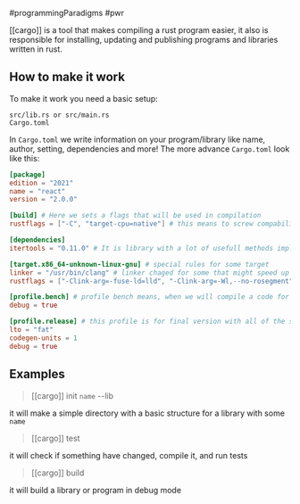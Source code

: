 #programmingParadigms #pwr

[[cargo]] is a tool that makes compiling a rust program easier, it also is responsible for installing, updating and publishing programs and libraries written in rust.

## How to make it work
To make it work you need a basic setup:
```
src/lib.rs or src/main.rs
Cargo.toml
```

In `Cargo.toml` we write information on your program/library like name, author, setting, dependencies and more! The more advance `Cargo.toml` look like this:

```toml
[package]
edition = "2021"
name = "react"
version = "2.0.0"

[build] # Here we sets a flags that will be used in compilation
rustflags = ["-C", "target-cpu=native"] # this means to screw compability and use special asembler

[dependencies]
itertools = "0.11.0" # It is library with a lot of usefull methods implemented for iterators

[target.x86_64-unknown-linux-gnu] # special rules for some target
linker = "/usr/bin/clang" # linker chaged for some that might speed up program
rustflags = ["-Clink-arg=-fuse-ld=lld", "-Clink-arg=-Wl,--no-rosegment"]

[profile.bench] # profile bench means, when we will compile a code for a bench test
debug = true

[profile.release] # this profile is for final version with all of the speed that is possible
lto = "fat"
codegen-units = 1
debug = true
```

## Examples
> [[cargo]] init `name` --lib

it will make a simple directory with a basic structure for a library with some `name`

> [[cargo]] test

it will check if something have changed, compile it, and run tests

> [[cargo]] build 

it will build a library or program in debug mode

